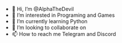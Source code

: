 - 👋 Hi, I’m @AlphaTheDevil
- 👀 I’m interested in Programing and Games
- 🌱 I’m currently learning Python
- 💞️ I’m looking to collaborate on 
- 📫 How to reach me Telegram and Discord

<!---
AlphaTheDevil/AlphaTheDevil is a ✨ special ✨ repository because its `README.md` (this file) appears on your GitHub profile.
You can click the Preview link to take a look at your changes.
--->
